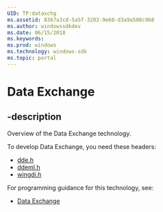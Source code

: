 ```yaml
---
UID: TP:dataxchg
ms.assetid: 8367a3cd-5a5f-3203-9e68-d3a9a508c968
ms.author: windowssdkdev
ms.date: 06/15/2018
ms.keywords: 
ms.prod: windows
ms.technology: windows-sdk
ms.topic: portal
---
```


# Data Exchange

## -description

Overview of the Data Exchange technology.

To develop Data Exchange, you need these headers:

 * [dde.h](../dde/index.md)
 * [ddeml.h](../ddeml/index.md)
 * [wingdi.h](../wingdi/index.md)

For programming guidance for this technology, see:
* [Data Exchange](/windows/desktop/dataxchg)

